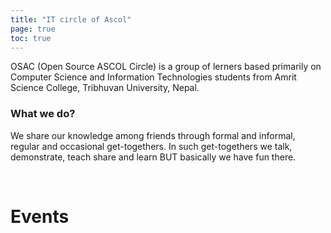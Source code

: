 ```yaml
---
title: "IT circle of Ascol"
page: true
toc: true
---
```


OSAC (Open Source ASCOL Circle) is a group of lerners based primarily on Computer Science and Information Technologies students from Amrit Science College, Tribhuvan University, Nepal.

### What we do?
We share our knowledge among friends through formal and informal, regular and occasional get-togethers. In such get-togethers we talk, demonstrate, teach share and learn BUT basically we have fun there.

&nbsp;

# Events

